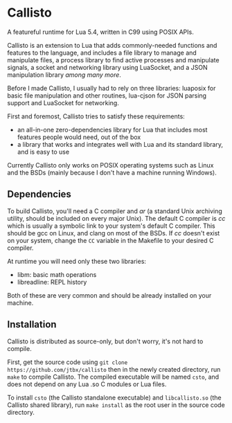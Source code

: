 # Callisto

A featureful runtime for Lua 5.4, written in C99 using POSIX APIs.

Callisto is an extension to Lua that adds commonly-needed functions
and features to the language, and includes a file library to manage
and manipulate files, a process library to find active processes and
manipulate signals, a socket and networking library using LuaSocket,
and a JSON manipulation library *among many more*.

Before I made Callisto, I usually had to rely on three libraries:
luaposix for basic file manipulation and other routines, lua-cjson
for JSON parsing support and LuaSocket for networking.

First and foremost, Callisto tries to satisfy these requirements:
 - an all-in-one zero-dependencies library for Lua that includes
   most features people would need, out of the box
 - a library that works and integrates well with Lua and its
   standard library, and is easy to use

Currently Callisto only works on POSIX operating systems such as
Linux and the BSDs (mainly because I don't have a machine running
Windows).

## Dependencies

To build Callisto, you'll need a C compiler and *ar* (a standard
Unix archiving utility, should be included on every major Unix).
The default C compiler is *cc* which is usually a symbolic link to
your system's default C compiler. This should be gcc on Linux, and
clang on most of the BSDs. If *cc* doesn't exist on your system,
change the `CC` variable in the Makefile to your desired C compiler.

At runtime you will need only these two libraries:
 - libm: basic math operations
 - libreadline: REPL history

Both of these are very common and should be already installed on
your machine.

## Installation

Callisto is distributed as source-only, but don't worry, it's
not hard to compile.

First, get the source code using `git clone https://github.com/jtbx/callisto`
then in the newly created directory, run `make` to compile Callisto.
The compiled executable will be named `csto`, and does not depend
on any Lua .so C modules or Lua files.

To install `csto` (the Callisto standalone executable) and
`libcallisto.so` (the Callisto shared library), run `make install`
as the root user in the source code directory.
